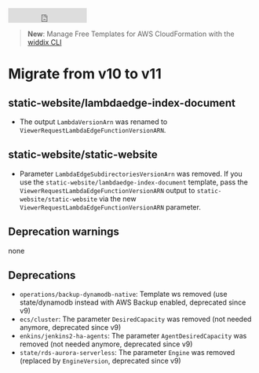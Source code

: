 <iframe src="https://ghbtns.com/github-btn.html?user=widdix&repo=aws-cf-templates&type=star&count=true&size=large" frameborder="0" scrolling="0" width="160px" height="30px"></iframe>

> **New**: Manage Free Templates for AWS CloudFormation with the [widdix CLI](./cli/)

# Migrate from v10 to v11

## static-website/lambdaedge-index-document

* The output `LambdaVersionArn` was renamed to `ViewerRequestLambdaEdgeFunctionVersionARN`.

## static-website/static-website

* Parameter `LambdaEdgeSubdirectoriesVersionArn` was removed. If you use the `static-website/lambdaedge-index-document` template, pass the `ViewerRequestLambdaEdgeFunctionVersionARN` output to `static-website/static-website` via the new `ViewerRequestLambdaEdgeFunctionVersionARN` parameter.

## Deprecation warnings

none

## Deprecations

* `operations/backup-dynamodb-native`: Template ws removed (use state/dynamodb instead with AWS Backup enabled, deprecated since v9)
* `ecs/cluster`: The parameter `DesiredCapacity` was removed (not needed anymore, deprecated since v9)
* `enkins/jenkins2-ha-agents`: The parameter `AgentDesiredCapacity` was removed (not needed anymore, deprecated since v9)
* `state/rds-aurora-serverless`: The parameter `Engine` was removed (replaced by `EngineVersion`, deprecated since v9)
